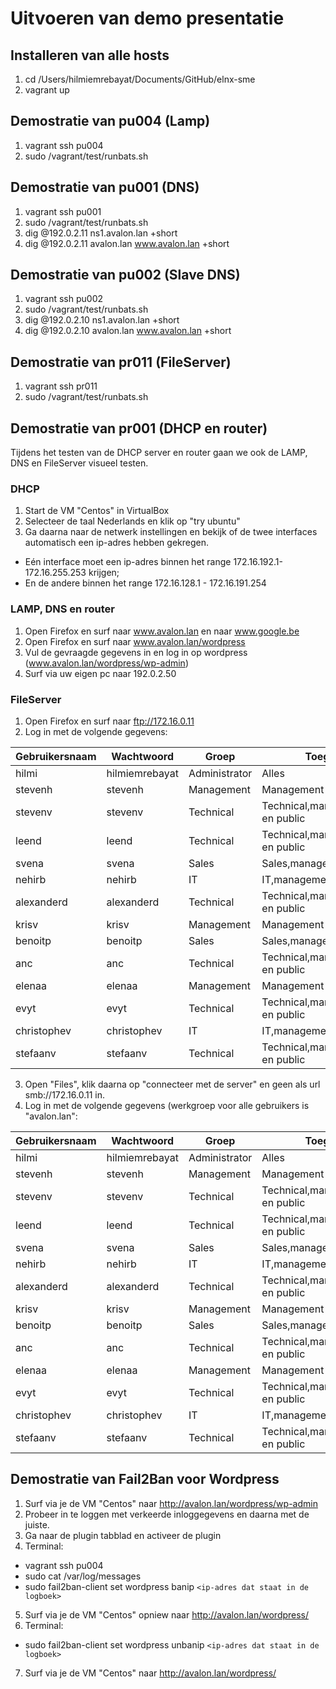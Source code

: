 # Uitvoeren van demo presentatie

## Installeren van alle hosts
1. cd /Users/hilmiemrebayat/Documents/GitHub/elnx-sme
2. vagrant up

## Demostratie van pu004 (Lamp)
1. vagrant ssh pu004
2. sudo /vagrant/test/runbats.sh

## Demostratie van pu001 (DNS)
1. vagrant ssh pu001
2. sudo /vagrant/test/runbats.sh
3. dig @192.0.2.11 ns1.avalon.lan +short
4. dig @192.0.2.11 avalon.lan www.avalon.lan +short

## Demostratie van pu002 (Slave DNS)
1. vagrant ssh pu002
2. sudo /vagrant/test/runbats.sh
3. dig @192.0.2.10 ns1.avalon.lan +short
4. dig @192.0.2.10 avalon.lan www.avalon.lan +short

## Demostratie van pr011 (FileServer)
1. vagrant ssh pr011
2. sudo /vagrant/test/runbats.sh

## Demostratie van pr001 (DHCP en router)
Tijdens het testen van de DHCP server en router gaan we ook de LAMP, DNS en FileServer visueel testen.
### DHCP
1. Start de VM "Centos" in VirtualBox
2. Selecteer de taal Nederlands en klik op "try ubuntu"
3. Ga daarna naar de netwerk instellingen en bekijk of de twee interfaces automatisch een ip-adres hebben gekregen. 
- Eén interface moet een ip-adres binnen het range 172.16.192.1- 172.16.255.253 krijgen;
- En de andere binnen het range 172.16.128.1 - 172.16.191.254
### LAMP, DNS en router
1. Open Firefox en surf naar www.avalon.lan en naar www.google.be
2. Open Firefox en surf naar www.avalon.lan/wordpress
3. Vul de gevraagde gegevens in en log in op wordpress (www.avalon.lan/wordpress/wp-admin)
4. Surf via uw eigen pc naar 192.0.2.50

### FileServer
1. Open Firefox en surf naar ftp://172.16.0.11
2. Log in met de volgende gegevens:

| Gebruikersnaam 	| Wachtwoord     	| Groep         	| Toegang tot                             	|
|----------------	|----------------	|---------------	|-----------------------------------------	|
| hilmi          	| hilmiemrebayat 	| Administrator 	| Alles                                   	|
| stevenh        	| stevenh        	| Management    	| Management en public                    	|
| stevenv        	| stevenv        	| Technical     	| Technical,management,sales,it en public 	|
| leend          	| leend          	| Technical     	| Technical,management,sales,it en public 	|
| svena          	| svena          	| Sales         	| Sales,management en public              	|
| nehirb         	| nehirb         	| IT            	| IT,management en public                 	|
| alexanderd     	| alexanderd     	| Technical     	| Technical,management,sales,it en public 	|
| krisv          	| krisv          	| Management    	| Management en public                    	|
| benoitp        	| benoitp        	| Sales         	| Sales,management en public              	|
| anc            	| anc            	| Technical     	| Technical,management,sales,it en public 	|
| elenaa         	| elenaa         	| Management    	| Management en public                    	|
| evyt           	| evyt           	| Technical     	| Technical,management,sales,it en public 	|
| christophev    	| christophev    	| IT            	| IT,management en public                 	|
| stefaanv       	| stefaanv       	| Technical     	| Technical,management,sales,it en public 	|

3. Open "Files", klik daarna op "connecteer met de server" en geen als url smb://172.16.0.11 in.
4. Log in met de volgende gegevens (werkgroep voor alle gebruikers is "avalon.lan":

| Gebruikersnaam 	| Wachtwoord     	| Groep         	| Toegang tot                             	|
|----------------	|----------------	|---------------	|-----------------------------------------	|
| hilmi          	| hilmiemrebayat 	| Administrator 	| Alles                                   	|
| stevenh        	| stevenh        	| Management    	| Management en public                    	|
| stevenv        	| stevenv        	| Technical     	| Technical,management,sales,it en public 	|
| leend          	| leend          	| Technical     	| Technical,management,sales,it en public 	|
| svena          	| svena          	| Sales         	| Sales,management en public              	|
| nehirb         	| nehirb         	| IT            	| IT,management en public                 	|
| alexanderd     	| alexanderd     	| Technical     	| Technical,management,sales,it en public 	|
| krisv          	| krisv          	| Management    	| Management en public                    	|
| benoitp        	| benoitp        	| Sales         	| Sales,management en public              	|
| anc            	| anc            	| Technical     	| Technical,management,sales,it en public 	|
| elenaa         	| elenaa         	| Management    	| Management en public                    	|
| evyt           	| evyt           	| Technical     	| Technical,management,sales,it en public 	|
| christophev    	| christophev    	| IT            	| IT,management en public                 	|
| stefaanv       	| stefaanv       	| Technical     	| Technical,management,sales,it en public 	|


## Demostratie van Fail2Ban voor Wordpress
1. Surf via je de VM "Centos" naar http://avalon.lan/wordpress/wp-admin
2. Probeer in te loggen met verkeerde inloggegevens en daarna met de juiste.
3. Ga naar de plugin tabblad en activeer de plugin
4. Terminal:
- vagrant ssh pu004
- sudo cat /var/log/messages
- sudo fail2ban-client set wordpress banip `<ip-adres dat staat in de logboek>`
5. Surf via je de VM "Centos" opniew naar http://avalon.lan/wordpress/
6. Terminal:
- sudo fail2ban-client set wordpress unbanip `<ip-adres dat staat in de logboek>`
7. Surf via je de VM "Centos" naar http://avalon.lan/wordpress/
